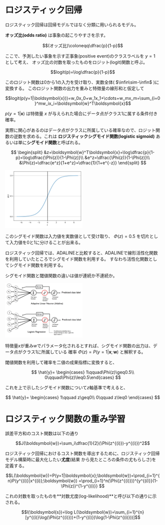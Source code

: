 # ロジスティック回帰

ロジスティック回帰は回帰モデルではなく分類に用いられるモデル。

**オッズ比(odds ratio)**
は事象の起こりやすさを示す。

$$(オッズ比)\coloneqq\dfrac{p}{1-p}$$

ここで、予測したい事象を示す正事象(positive event)のクラスラベルを $y=1$ として考え、
オッズ比の対数を取ったものをロジット(logit)関数と呼ぶ。

$$logit(p)=\log\dfrac{p}{1-p}$$

このロジット関数は0から1の入力を受け取り、実数全体( $\infin\sim-\infin$ )に変換する。
このロジット関数の出力を重みと特徴量の線形和と仮定して

$$logit(p(y=1|\boldsymbol{x}))=w_0x_0+w_1x_1+\cdots+w_mx_m=\sum_{i=0}^mw_ix_i=\boldsymbol{w}^T\boldsymbol{x}$$

$p(y=1|\boldsymbol{x})$ は特徴量 $x$ が与えられた場合にデータ点がクラス1に属する条件付き確率。

実際に関心があるのはデータ点がクラスに所属している確率なので、ロジット関数の逆数を求める。これは
**ロジスティックシグモイド関数(logistic sigmoid)**
あるいは単に**シグモイド関数**と呼ばれる。

$$
\begin{split}
&z=\boldsymbol{w}^T\boldsymbol{x}=\log\dfrac{p}{1-p}=\log\dfrac{\Phi(z)}{1-\Phi(z)}\\
&e^z=\dfrac{\Phi(z)}{1-\Phi(z)}\\
&\Phi(z)=\dfrac{e^z}{1+e^z}=\dfrac{1}{1+e^{-z}}
\end{split}
$$

<img src='sigmoid.png' style="width:50%">

このシグモイド関数は入力値を実数値として受け取り、 $\Phi(z)=0.5$ を切片として入力値を0と1に分けることが出来る。

ロジスティック回帰では、ADALINEと比較すると、ADALINEで線形活性化関数を利用していたところでシグモイド関数を利用する。
すなわち活性化関数としてシグモイド関数を利用する。

シグモイド関数と閾値関数の違いは値が連続か不連続か。

<img src='03_03.png' style="width:50%">

特徴量$x$が重み$w$でパラメータ化されるとすれば、シグモイド関数の出力は、データ点がクラス1に所属している
確率 $\Phi(z)=P(y=1|\boldsymbol{x};\boldsymbol{w})$ と解釈する。

閾値関数を利用して確率を二値の成果指標に変換すると、

$$
\hat{y}=
\begin{cases}
1\qquad\Phi(z)\geq0.5\\
0\qquad\Phi(z)\leq0.5\end{cases}
$$

これを上で示したシグモイド関数について$z$軸基準で考えると、

$$
\hat{y}=
\begin{cases}
1\qquad z\geq0\\
0\qquad z\leq0
\end{cases}
$$

# ロジスティック関数の重み学習

誤差平方和のコスト関数は以下の通り

$$J(\boldsymbol{w})=\sum_i\dfrac{1}{2}(\Phi(z^{(i)})-y^{(i)})^2$$

ロジスティック回帰におけるコスト関数を導出するために、ロジスティック回帰モデル構築時に最大化したい**尤度**(結果
から見たところの条件の尤もらしさ)を定義する。

$$L(\boldsymbol{w})=P(y=1|\boldsymbol{x};\boldsymbol{w})=\prod_{i=1}^{n}P(y^{(i)}|x^{(i)};\boldsymbol{w})
=\prod_{i=1}^n(\Phi(z^{(i)}))^{y^{(i)}}(1-\Phi(z))^{1-y^{(i)}}
$$

これの対数を取ったものを**対数尤度(log-likelihood)**と呼び以下の通りに示される。

$$l(\boldsymbol{s})=\log L(\boldsymbol{w})=\sum_{i=1}^{n}[y^{(i)}\log(\Phi(z^{(i)}))+(1-y^{(i)})\log(1-\Phi(z^{(i)}))]$$


